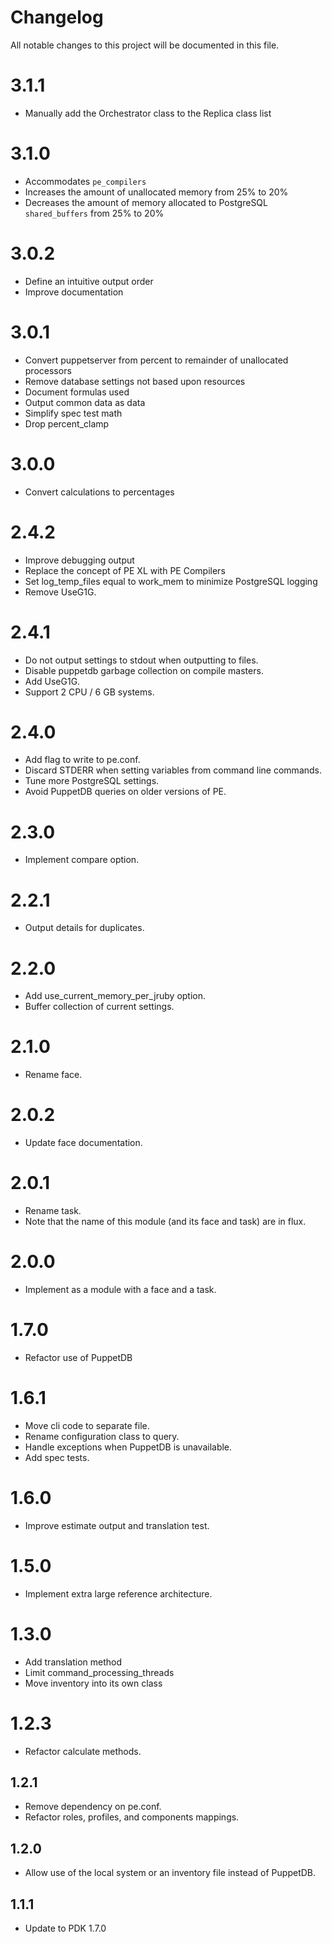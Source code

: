 # Changelog

All notable changes to this project will be documented in this file.

# 3.1.1

- Manually add the Orchestrator class to the Replica class list

# 3.1.0

- Accommodates `pe_compilers`
- Increases the amount of unallocated memory from 25% to 20%
- Decreases the amount of memory allocated to PostgreSQL `shared_buffers` from 25% to 20%

# 3.0.2

- Define an intuitive output order
- Improve documentation

# 3.0.1

- Convert puppetserver from percent to remainder of unallocated processors
- Remove database settings not based upon resources
- Document formulas used
- Output common data as data
- Simplify spec test math
- Drop percent_clamp

# 3.0.0

- Convert calculations to percentages

# 2.4.2

- Improve debugging output
- Replace the concept of PE XL with PE Compilers
- Set log_temp_files equal to work_mem to minimize PostgreSQL logging
- Remove UseG1G.

# 2.4.1

- Do not output settings to stdout when outputting to files.
- Disable puppetdb garbage collection on compile masters.
- Add UseG1G.
- Support 2 CPU / 6 GB systems.

# 2.4.0

- Add flag to write to pe.conf.
- Discard STDERR when setting variables from command line commands.
- Tune more PostgreSQL settings.
- Avoid PuppetDB queries on older versions of PE.

# 2.3.0

- Implement compare option.

# 2.2.1

- Output details for duplicates.

# 2.2.0

- Add use_current_memory_per_jruby option.
- Buffer collection of current settings.

# 2.1.0

- Rename face.

# 2.0.2

- Update face documentation.

# 2.0.1

- Rename task.
- Note that the name of this module (and its face and task) are in flux.

# 2.0.0

- Implement as a module with a face and a task.

# 1.7.0

- Refactor use of PuppetDB

# 1.6.1

- Move cli code to separate file.
- Rename configuration class to query.
- Handle exceptions when PuppetDB is unavailable.
- Add spec tests.

# 1.6.0

- Improve estimate output and translation test.

# 1.5.0

- Implement extra large reference architecture.

# 1.3.0

- Add translation method
- Limit command_processing_threads
- Move inventory into its own class

# 1.2.3

- Refactor calculate methods.

## 1.2.1

- Remove dependency on pe.conf.
- Refactor roles, profiles, and components mappings.

## 1.2.0

- Allow use of the local system or an inventory file instead of PuppetDB.

## 1.1.1

- Update to PDK 1.7.0
